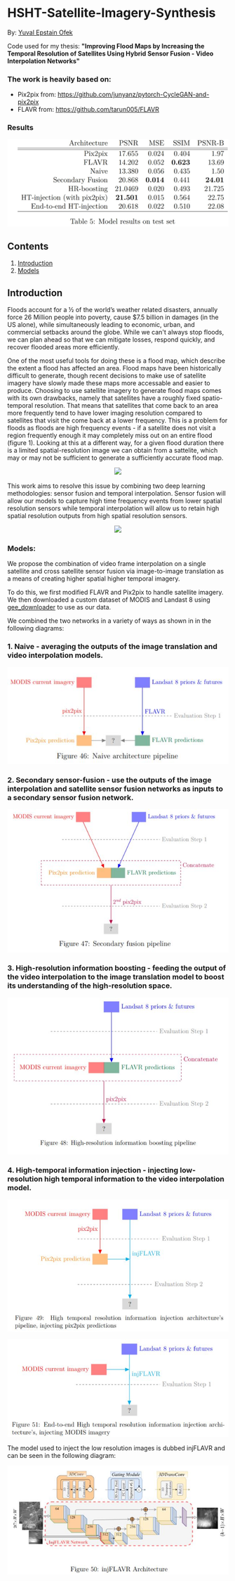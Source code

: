 # HSHT-Satellite-Imagery-Synthesis
By: [Yuval Epstain Ofek](https://github.com/yuvalofek)

Code used for my thesis: **"Improving Flood Maps by Increasing the Temporal Resolution of Satellites Using Hybrid Sensor Fusion - Video Interpolation Networks"**

### The work is heavily based on: 
* Pix2pix from: https://github.com/junyanz/pytorch-CycleGAN-and-pix2pix
* FLAVR from: https://github.com/tarun005/FLAVR

### Results

![](img/results.JPG)

## Contents
1. [Introduction](#introduction)
1. [Models](#models)


## Introduction
Floods account for a ½ of the world’s weather related disasters, annually force 26 Million people into poverty, cause $7.5 billion in damages (in the US alone), while simultaneously leading to economic, urban, and commercial setbacks around the globe. While we can't always stop floods, we can plan ahead so that we can mitigate losses, respond quickly, and recover flooded areas more efficiently. 

One of the most useful tools for doing these is a flood map, which describe the extent a flood has affected an area. Flood maps have been historically difficult to generate, though recent decisions to make use of satellite imagery have slowly made these maps more accessable and easier to produce. Choosing to use satellite imagery to generate flood maps comes with its own drawbacks, namely that satellites have a roughly fixed spatio-temporal resolution. That means that satellites that come back to an area more frequently tend to have lower imaging resolution compared to satellites that visit the come back at a lower frequency. This is a problem for floods as floods are high frequency events - if a satellite does not visit a region frequently enough it may completely miss out on an entire flood (figure 1). Looking at this at a different way, for a given flood duration there is a limited spatial-resolution image we can obtain from a sattelite, which may or may not be sufficient to generate a sufficiently accurate flood map. 
<p align="center">
  <img src="https://user-images.githubusercontent.com/35583988/189490980-dea82850-2c59-47d5-ad08-260ca8cce77c.png" />
</p>

This work aims to resolve this issue by combining two deep learning methodologies: sensor fusion and temporal interpolation. Sensor fusion will allow our models to capture high time frequency events from lower spatial resolution sensors while temporal interpolation will allow us to retain high spatial resolution outputs from high spatial resolution sensors. 
<p align="center">
  <img src="https://user-images.githubusercontent.com/35583988/189491326-bcf0774b-2d5f-4c83-97fc-f1ad8d3cf84a.png" />
</p>


### Models:
We propose the combination of video frame interpolation on a single satellite and cross satellite sensor fusion via image-to-image translation as a means of creating higher spatial higher temporal imagery. 

To do this, we first modified FLAVR and Pix2pix to handle satellite imagery. We then downloaded a custom dataset of MODIS and Landast 8 using [gee_downloader](https://github.com/yuvalofek/GEE_Downloader) to use as our data. 

We combined the two networks in a variety of ways as shown in in the following diagrams: 
### 1. Naive - averaging the outputs of the image translation and video interpolation models.

<p align="center">
  <img src="img/naive.JPG" />
</p>

### 2. Secondary sensor-fusion - use the outputs of the image interpolation and satellite sensor fusion networks as inputs to a secondary sensor fusion network.

<p align="center">
  <img src="img/2nd_fusion.JPG" />
</p>

### 3. High-resolution information boosting - feeding the output of the video interpolation to the image translation model to boost its understanding of the high-resolution space.

<p align="center">
  <img src="img/hr-boosting.JPG" />
</p>

### 4. High-temporal information injection - injecting low-resolution high temporal information to the video interpolation model.

<p align="center">
  <img src="img/injflavr1.JPG" />
</p>
<p align="center">
  <img src="img/injflavr2.JPG" />
</p>

The model used to inject the low resolution images is dubbed injFLAVR and can be seen in the following diagram:

<p align="center">
  <img src="img/injflavr_arch.JPG" />
</p>
